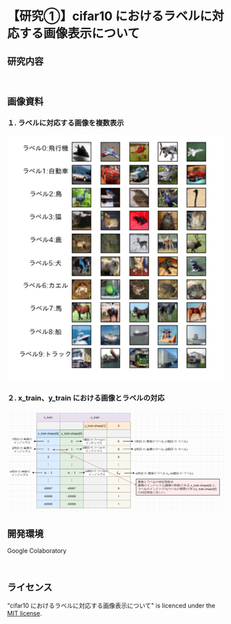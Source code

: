 # 【研究①】cifar10 におけるラベルに対応する画像表示について

## 研究内容
<p>&nbsp;</p>

## 画像資料
### １. ラベルに対応する画像を複数表示
<img src="cifar10_show.png" width="600" height="auto">

### ２. x_train、y_train における画像とラベルの対応
<img src="relation_img_label.png" width="auto" height="auto">



## 開発環境
Google Colaboratory  
<p>&nbsp;</p>

## ライセンス
"cifar10 におけるラベルに対応する画像表示について" is licenced under the [MIT license](https://en.wikipedia.org/wiki/MIT_License).
